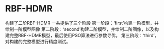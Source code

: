 # RBF-HDMR
构建了二阶RBF-HDMR
一共提供了三个阶段
  第一阶段：‘first’构建一阶模型，并绘制一阶模型图像
  第二阶段：‘second’构建二阶模型，并绘制二阶图像，以及构建完整RBF-HDMR模型，最后使用PSO算法进行参数寻优。
  第三阶段：‘third’，对构建的完整模型进行精度测试。
